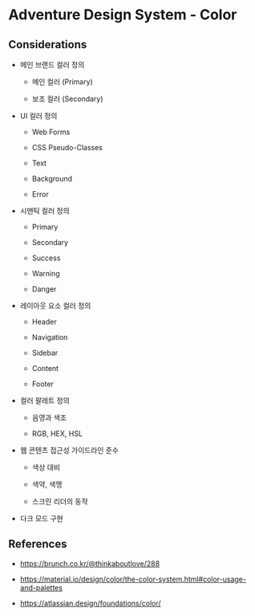 # Adventure Design System - Color

## Considerations

- 메인 브랜드 컬러 정의

    - 메인 컬러 (Primary)
    
    - 보조 컬러 (Secondary)

- UI 컬러 정의

    - Web Forms
    
    - CSS Pseudo-Classes

    - Text

    - Background

    - Error

- 시맨틱 컬러 정의

    - Primary

    - Secondary
    
    - Success
    
    - Warning
    
    - Danger

- 레이아웃 요소 컬러 정의

    - Header
    
    - Navigation
    
    - Sidebar
    
    - Content
    
    - Footer
    
- 컬러 팔레트 정의

    - 음영과 색조
    
    - RGB, HEX, HSL

- 웹 콘텐츠 접근성 가이드라인 준수

    - 색상 대비

    - 색약, 색맹

    - 스크린 리더의 동작

- 다크 모드 구현

## References

- https://brunch.co.kr/@thinkaboutlove/288

- https://material.io/design/color/the-color-system.html#color-usage-and-palettes

- https://atlassian.design/foundations/color/